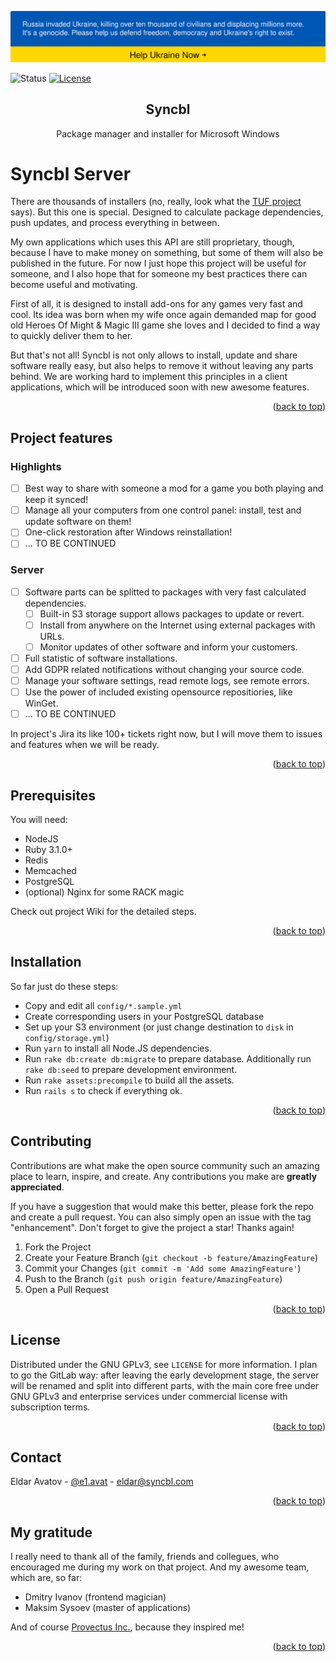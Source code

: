 <div id="top"></div>

[![Stand With Ukraine](https://raw.githubusercontent.com/vshymanskyy/StandWithUkraine/main/banner2-direct.svg)](https://stand-with-ukraine.pp.ua/)

![Status][status-shield]
[![License][license-shield]][license-url]

<div align="center">
<h2 align="center">Syncbl</h2>
  <p align="center">
    Package manager and installer for Microsoft Windows
  </p>
</div>

<!-- ABOUT THE PROJECT -->
# Syncbl Server

There are thousands of installers (no, really, look what the [TUF project](https://theupdateframework.io/) says). But this one is special. Designed to calculate package dependencies, push updates, and process everything in between.

My own applications which uses this API are still proprietary, though, because I have to make money on something, but some of them will also be published in the future. For now I just hope this project will be useful for someone, and I also hope that for someone my best practices there can become useful and motivating.

First of all, it is designed to install add-ons for any games very fast and cool. Its idea was born when my wife once again demanded map for good old Heroes Of Might & Magic III game she loves and I decided to find a way to quickly deliver them to her.

But that's not all! Syncbl is not only allows to install, update and share software really easy, but also helps to remove it without leaving any parts behind. We are working hard to implement this principles in a client applications, which will be introduced soon with new awesome features.

<p align="right">(<a href="#top">back to top</a>)</p>

<!-- PROJECT FEATURES -->
## Project features

### Highlights

- [ ] Best way to share with someone a mod for a game you both playing and keep it synced!
- [ ] Manage all your computers from one control panel: install, test and update software on them!
- [ ] One-click restoration after Windows reinstallation!
- [ ] ... TO BE CONTINUED

### Server

- [ ] Software parts can be splitted to packages with very fast calculated dependencies.
    - [ ] Built-in S3 storage support allows packages to update or revert.
    - [ ] Install from anywhere on the Internet using external packages with URLs.
    - [ ] Monitor updates of other software and inform your customers.
- [ ] Full statistic of software installations.
- [ ] Add GDPR related notifications without changing your source code.
- [ ] Manage your software settings, read remote logs, see remote errors.
- [ ] Use the power of included existing opensource repositiories, like WinGet.
- [ ] ... TO BE CONTINUED

In project's Jira its like 100+ tickets right now, but I will move them to issues and features when we will be ready.

<p align="right">(<a href="#top">back to top</a>)</p>

<!-- PREREQUISITES -->
## Prerequisites

You will need:
* NodeJS
* Ruby 3.1.0+
* Redis
* Memcached
* PostgreSQL
* (optional) Nginx for some RACK magic

Check out project Wiki for the detailed steps.

<p align="right">(<a href="#top">back to top</a>)</p>

<!-- INSTALLATION -->
## Installation

So far just do these steps:
* Copy and edit all `config/*.sample.yml`
* Create corresponding users in your PostgreSQL database
* Set up your S3 environment (or just change destination to `disk` in `config/storage.yml`)
* Run `yarn` to install all Node.JS dependencies.
* Run `rake db:create db:migrate` to prepare database. Additionally run `rake db:seed` to prepare development environment.
* Run `rake assets:precompile` to build all the assets.
* Run `rails s` to check if everything ok.

<p align="right">(<a href="#top">back to top</a>)</p>

<!-- CONTRIBUTING -->
## Contributing

Contributions are what make the open source community such an amazing place to learn, inspire, and create. Any contributions you make are **greatly appreciated**.

If you have a suggestion that would make this better, please fork the repo and create a pull request. You can also simply open an issue with the tag "enhancement". Don't forget to give the project a star! Thanks again!

1. Fork the Project
2. Create your Feature Branch (`git checkout -b feature/AmazingFeature`)
3. Commit your Changes (`git commit -m 'Add some AmazingFeature'`)
4. Push to the Branch (`git push origin feature/AmazingFeature`)
5. Open a Pull Request

<p align="right">(<a href="#top">back to top</a>)</p>

<!-- LICENSE -->
## License

Distributed under the GNU GPLv3, see `LICENSE` for more information. I plan to go the GitLab way: after leaving the early development stage, the server will be renamed and split into different parts, with the main core free under GNU GPLv3 and enterprise services under commercial license with subscription terms.

<p align="right">(<a href="#top">back to top</a>)</p>

<!-- CONTACT -->
## Contact

Eldar Avatov - [@e1.avat](https://facebook.com/e1.avat) - eldar@syncbl.com

<p align="right">(<a href="#top">back to top</a>)</p>

## My gratitude

I really need to thank all of the family, friends and collegues, who encouraged me during my work on that project. And my awesome team, which are, so far:

- Dmitry Ivanov (frontend magician)
- Maksim Sysoev (master of applications)

And of course [Provectus Inc.](https://provectus.com/), because they inspired me!

<p align="right">(<a href="#top">back to top</a>)</p>

<!-- MARKDOWN LINKS & IMAGES -->
<!-- https://www.markdownguide.org/basic-syntax/#reference-style-links -->
[license-shield]: https://img.shields.io/static/v1?label=license&message=gnu%20gplv3&color=blue&style=for-the-badge
[license-url]: https://gitlab.com/syncbl/server/blob/master/LICENSE
[status-shield]: https://img.shields.io/static/v1?label=status&message=early%20development&color=red&style=for-the-badge
